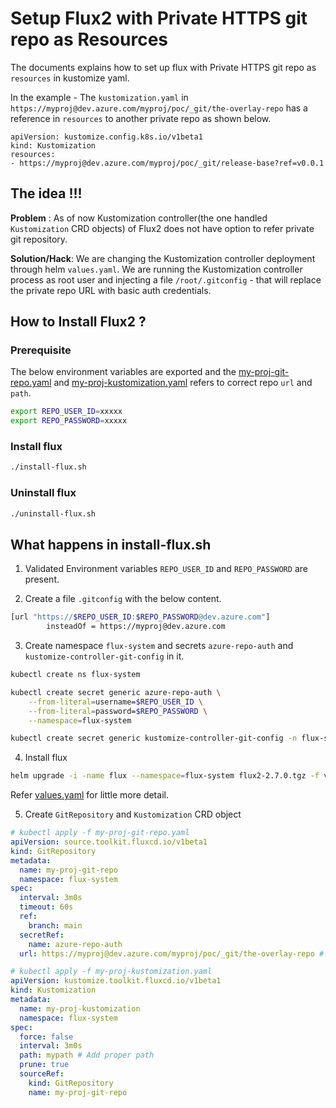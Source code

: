 # Setup Flux2 with Private HTTPS git repo as Resources
The documents explains how to set up flux with Private HTTPS git repo as `resources` in kustomize yaml.

In the example - The `kustomization.yaml` in `https://myproj@dev.azure.com/myproj/poc/_git/the-overlay-repo` has a reference in `resources` to another private repo as shown below.
```
apiVersion: kustomize.config.k8s.io/v1beta1
kind: Kustomization
resources:
- https://myproj@dev.azure.com/myproj/poc/_git/release-base?ref=v0.0.1
```

## The idea !!!

__Problem__ : As of now Kustomization controller(the one handled `Kustomization` CRD objects) of Flux2 does not have option to refer private git repository.

__Solution/Hack__: We are changing the Kustomization controller deployment through helm `values.yaml`. We are running the Kustomization controller process as root user and injecting a file `/root/.gitconfig` - that will replace the private repo URL with basic auth credentials.

## How to Install Flux2 ?

### Prerequisite

The below environment variables are exported and the [my-proj-git-repo.yaml](my-proj-git-repo.yaml) and [my-proj-kustomization.yaml](my-proj-kustomization.yaml) refers to correct repo `url` and `path`.
```sh
export REPO_USER_ID=xxxxx
export REPO_PASSWORD=xxxxx
```

### Install flux

```sh
./install-flux.sh
```
### Uninstall flux

```sh
./uninstall-flux.sh
```

## What happens in install-flux.sh

1. Validated Environment variables `REPO_USER_ID` and `REPO_PASSWORD` are present.

2. Create a file `.gitconfig` with the below content.
```sh
[url "https://$REPO_USER_ID:$REPO_PASSWORD@dev.azure.com"]
        insteadOf = https://myproj@dev.azure.com
```

3. Create namespace `flux-system` and secrets `azure-repo-auth` and `kustomize-controller-git-config` in it.
```sh
kubectl create ns flux-system

kubectl create secret generic azure-repo-auth \
    --from-literal=username=$REPO_USER_ID \
    --from-literal=password=$REPO_PASSWORD \
    --namespace=flux-system

kubectl create secret generic kustomize-controller-git-config -n flux-system --from-file=./.gitconfig
```

4. Install flux
```sh
helm upgrade -i -name flux --namespace=flux-system flux2-2.7.0.tgz -f values.yaml
```
Refer [values.yaml](values.yaml) for little more detail.

5. Create `GitRepository` and `Kustomization` CRD object
```yaml
# kubectl apply -f my-proj-git-repo.yaml
apiVersion: source.toolkit.fluxcd.io/v1beta1
kind: GitRepository
metadata:
  name: my-proj-git-repo
  namespace: flux-system
spec:
  interval: 3m0s
  timeout: 60s
  ref:
    branch: main
  secretRef:
    name: azure-repo-auth
  url: https://myproj@dev.azure.com/myproj/poc/_git/the-overlay-repo # Add proper url
```

```yaml
# kubectl apply -f my-proj-kustomization.yaml
apiVersion: kustomize.toolkit.fluxcd.io/v1beta1
kind: Kustomization
metadata:
  name: my-proj-kustomization
  namespace: flux-system
spec:
  force: false
  interval: 3m0s
  path: mypath # Add proper path
  prune: true
  sourceRef:
    kind: GitRepository
    name: my-proj-git-repo
```

